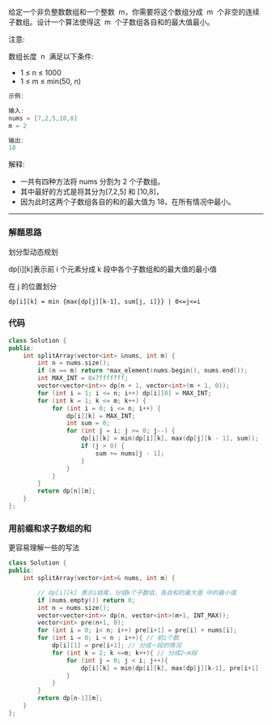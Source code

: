 给定一个非负整数数组和一个整数  m，你需要将这个数组分成  m  个非空的连续子数组。设计一个算法使得这  m  个子数组各自和的最大值最小。

注意:

数组长度  n  满足以下条件:

- 1 ≤ n ≤ 1000
- 1 ≤ m ≤ min(50, n)

```cpp
示例:

输入:
nums = [7,2,5,10,8]
m = 2

输出:
18

```

解释:

- 一共有四种方法将 nums 分割为 2 个子数组。
- 其中最好的方式是将其分为[7,2,5] 和 [10,8]，
- 因为此时这两个子数组各自的和的最大值为 18，在所有情况中最小。

---

### 解题思路

划分型动态规划

dp[i][k]表示前 i 个元素分成 k 段中各个子数组和的最大值的最小值

在 j 的位置划分

`dp[i][k] = min {max{dp[j][k-1], sum[j, i]}} | 0<=j<=i`

### 代码

```cpp
class Solution {
public:
    int splitArray(vector<int> &nums, int m) {
        int n = nums.size();
        if (n == m) return *max_element(nums.begin(), nums.end());
        int MAX_INT = 0x7fffffff;
        vector<vector<int>> dp(n + 1, vector<int>(m + 1, 0));
        for (int i = 1; i <= n; i++) dp[i][0] = MAX_INT;
        for (int k = 1; k <= m; k++) {
            for (int i = 0; i <= n; i++) {
                dp[i][k] = MAX_INT;
                int sum = 0;
                for (int j = i; j >= 0; j--) {
                    dp[i][k] = min(dp[i][k], max(dp[j][k - 1], sum));
                    if (j > 0) {
                        sum += nums[j - 1];
                    }
                }
            }
        }
        return dp[n][m];
    }
};
```

### 用前缀和求子数组的和

更容易理解一些的写法

```cpp
class Solution {
public:
    int splitArray(vector<int>& nums, int m) {

        // dp[i][k] 表示i结尾，分成k个子数组，各自和的最大值 中的最小值
        if (nums.empty()) return 0;
        int n = nums.size();
        vector<vector<int>> dp(n, vector<int>(m+1, INT_MAX));
        vector<int> pre(n+1, 0);
        for (int i = 0; i< n; i++) pre[i+1] = pre[i] + nums[i];
        for (int i = 0; i < n ; i++){ // 前i个数
            dp[i][1] = pre[i+1]; // 分成一段的情况
            for (int k = 2; k <=m; k++){ // 分成2~m段
                for (int j = 0; j < i; j++){
                    dp[i][k] = min(dp[i][k], max(dp[j][k-1], pre[i+1] - pre[j +1]));
                }
            }
        }
        return dp[n-1][m];
    }
};
```
